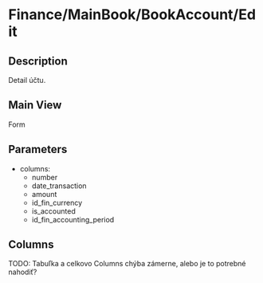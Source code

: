 # Finance/MainBook/BookAccount/Edit

## Description

Detail účtu.

## Main View

Form

## Parameters

* columns:
  * number
  * date_transaction
  * amount
  * id_fin_currency
  * is_accounted
  * id_fin_accounting_period

## Columns

TODO: Tabuľka a celkovo Columns chýba zámerne, alebo je to potrebné nahodiť?

